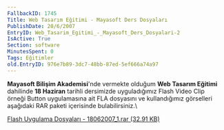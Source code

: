 ```yaml
---
FallbackID: 1745
Title: Web Tasarım Eğitimi - Mayasoft Ders Dosyaları
PublishDate: 20/6/2007
EntryID: Web_Tasarim_Egitimi_-_Mayasoft_Ders_Dosyalari-2
IsActive: True
Section: software
MinutesSpent: 0
Tags: Eğitimler
old.EntryID: 976e7b89-3dc7-48bb-87ed-5ef666a74a97
---
```

**Mayasoft Bilişim Akademisi**'nde vermekte olduğum **Web Tasarım
Eğitimi** dahilinde **18 Haziran** tarihli dersimizde uyguladığımız
Flash Video Clip örneği Button uygulamasına ait FLA dosyasını ve
kullandığımız görselleri aşağıdaki RAR paketi içerisinde
bulabilirsiniz.\

[Flash Uygulama Dosyaları - 18062007\_1.rar (32.91
KB)](http://cdn.daron.yondem.com/assets/1745/18062007_1.rar)


